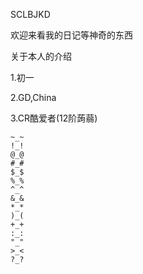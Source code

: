 SCLBJKD

欢迎来看我的日记等神奇的东西

关于本人的介绍

1.初一

2.GD,China

3.CR酷爱者(12阶蒟蒻)

	~_~
	!_!
	@_@
	#_#
	$_$
	%_%
	^_^
	&_&
	*_*
	)_(
	+_+
	:_:
	"_"
	>_<
	?_?
